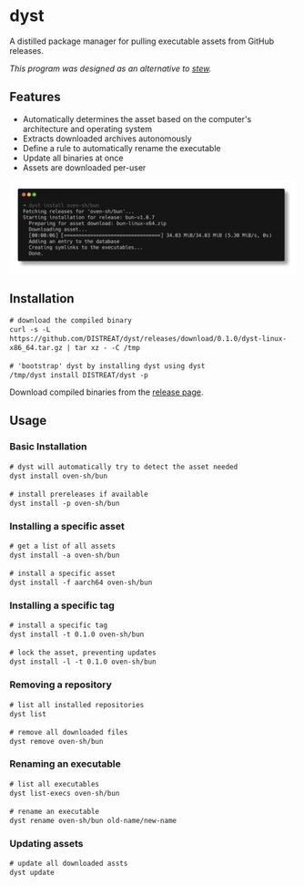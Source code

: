 # dyst

A distilled package manager for pulling executable assets from GitHub releases.

_This program was designed as an alternative to [stew](https://github.com/marwanhawari/stew)._

## Features

- Automatically determines the asset based on the computer's architecture and operating system
- Extracts downloaded archives autonomously
- Define a rule to automatically rename the executable
- Update all binaries at once
- Assets are downloaded per-user

![Preview Asset Installation](docs/install.png)

## Installation

```
# download the compiled binary
curl -s -L https://github.com/DISTREAT/dyst/releases/download/0.1.0/dyst-linux-x86_64.tar.gz | tar xz - -C /tmp

# 'bootstrap' dyst by installing dyst using dyst
/tmp/dyst install DISTREAT/dyst -p
```

Download compiled binaries from the [release page](https://github.com/DISTREAT/dyst/releases).

## Usage

### Basic Installation

```
# dyst will automatically try to detect the asset needed
dyst install oven-sh/bun

# install prereleases if available
dyst install -p oven-sh/bun
```

### Installing a specific asset

```
# get a list of all assets
dyst install -a oven-sh/bun

# install a specific asset
dyst install -f aarch64 oven-sh/bun
```

### Installing a specific tag

```
# install a specific tag
dyst install -t 0.1.0 oven-sh/bun

# lock the asset, preventing updates
dyst install -l -t 0.1.0 oven-sh/bun
```

### Removing a repository

```
# list all installed repositories
dyst list

# remove all downloaded files
dyst remove oven-sh/bun
```

### Renaming an executable

```
# list all executables
dyst list-execs oven-sh/bun

# rename an executable
dyst rename oven-sh/bun old-name/new-name
```

### Updating assets

```
# update all downloaded assts
dyst update
```

